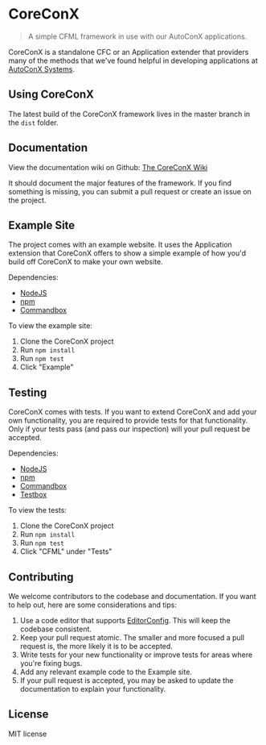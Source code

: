 # CoreConX

> A simple CFML framework in use with our AutoConX applications.

CoreConX is a standalone CFC or an Application extender that providers many of the methods that we've found helpful in developing applications at [AutoConX Systems](http://www.autoconx.com).


## Using CoreConX

The latest build of the CoreConX framework lives in the master branch in the `dist` folder.


## Documentation

View the documentation wiki on Github: [The CoreConX Wiki](https://github.com/AutoConX/CoreConX/wiki)

It should document the major features of the framework. If you find something is missing, you can submit a pull request or create an issue on the project.


## Example Site

The project comes with an example website. It uses the Application extension that CoreConX offers to show a simple example of how you'd build off CoreConX to make your own website.

Dependencies:
  * [NodeJS](http://nodejs.org/)
  * [npm](https://www.npmjs.com/)
  * [Commandbox](http://www.ortussolutions.com/products/commandbox)

To view the example site:
  1. Clone the CoreConX project
  1. Run `npm install`
  1. Run `npm test`
  1. Click "Example"


## Testing

CoreConX comes with tests. If you want to extend CoreConX and add your own functionality, you are required to provide tests for that functionality. Only if your tests pass (and pass our inspection) will your pull request be accepted.

Dependencies:
  * [NodeJS](http://nodejs.org/)
  * [npm](https://www.npmjs.com/)
  * [Commandbox](http://www.ortussolutions.com/products/commandbox)
  * [Testbox](http://wiki.coldbox.org/wiki/TestBox.cfm)

To view the tests:
  1. Clone the CoreConX project
  1. Run `npm install`
  1. Run `npm test`
  1. Click "CFML" under "Tests"


## Contributing

We welcome contributors to the codebase and documentation. If you want to help out, here are some considerations and tips:

  1. Use a code editor that supports [EditorConfig](http://editorconfig.org/). This will keep the codebase consistent.
  1. Keep your pull request atomic. The smaller and more focused a pull request is, the more likely it is to be accepted.
  1. Write tests for your new functionality or improve tests for areas where you're fixing bugs.
  1. Add any relevant example code to the Example site.
  1. If your pull request is accepted, you may be asked to update the documentation to explain your functionality.


## License

MIT license

